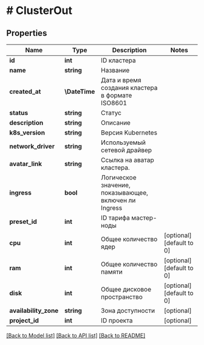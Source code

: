 # # ClusterOut

## Properties

Name | Type | Description | Notes
------------ | ------------- | ------------- | -------------
**id** | **int** | ID кластера |
**name** | **string** | Название |
**created_at** | **\DateTime** | Дата и время создания кластера в формате ISO8601 |
**status** | **string** | Статус |
**description** | **string** | Описание |
**k8s_version** | **string** | Версия Kubernetes |
**network_driver** | **string** | Используемый сетевой драйвер |
**avatar_link** | **string** | Ссылка на аватар кластера. |
**ingress** | **bool** | Логическое значение, показывающее, включен ли Ingress |
**preset_id** | **int** | ID тарифа мастер-ноды |
**cpu** | **int** | Общее количество ядер | [optional] [default to 0]
**ram** | **int** | Общее количество памяти | [optional] [default to 0]
**disk** | **int** | Общее дисковое пространство | [optional] [default to 0]
**availability_zone** | **string** | Зона доступности | [optional]
**project_id** | **int** | ID проекта | [optional]

[[Back to Model list]](../../README.md#models) [[Back to API list]](../../README.md#endpoints) [[Back to README]](../../README.md)
